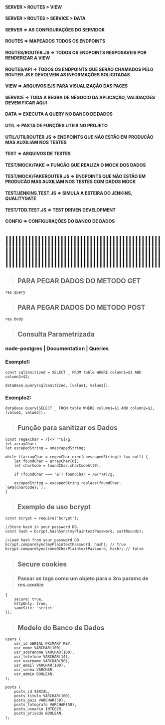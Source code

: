 #### SERVER > ROUTES > VIEW

#### SERVER > ROUTES > SERVICE > DATA

#### SERVER => AS CONFIGURAÇÕES DO SERVIDOR

#### ROUTES => MAPEADOS TODOS OS ENDPOINTS

#### ROUTES/ROUTER.JS => TODOS OS ENDPOINTS RESPOSAVEIS POR RENDERIZAR A VIEW

#### ROUTES/API => TODOS OS ENDPOINTS QUE SERÃO CHAMADOS PELO ROUTER.JS E DEVOLVEM AS INFORMAÇÕES SOLICITADAS

#### VIEW => ARQUIVOS EJS PARA VISUALIZAÇÃO DAS PAGES

#### SERVICE => TODA A REGRA DE NÉGOCIO DA APLICAÇÃO, VALIDAÇÕES DEVEM FICAR AQUI

#### DATA => EXECUTA A QUERY NO BANCO DE DADOS

#### UTIL => PASTA DE FUNÇÕES UTEIS NO PROJETO

#### UTIL/UTILROUTER.JS => ENDPOINTS QUE NÃO ESTÃO EM PRODUCÃO MAS AUXILIAM NOS TESTES

#### TEST => ARQUIVOS DE TESTES

#### TEST/MOCK/FAKE => FUNCÃO QUE REALIZA O MOCK DOS DADOS

#### TEST/MOCK/FAKEROUTER.JS => ENDPOINTS QUE NÃO ESTÃO EM PRODUCÃO MAS AUXILIAM NOS TESTES COM DADOS MOCK

#### TEST/JENKINS.TEST.JS => SIMULA A ESTEIRA DO JENKINS, QUALITYGATE

#### TEST/TDD.TEST.JS => TEST DRIVEN DEVELOPMENT

#### CONFIG => CONFIGURAÇÕES DO BANCO DE DADOS

#

# ||||||||||||||||||||||||||||||||||||||||||||||||||||||||||||||||||||||||||||||||||||||||||||||||||||||||||||||||||||||||||||||||||||||||||||||||

> ## PARA PEGAR DADOS DO METODO GET

`res.query`

> ## PARA PEGAR DADOS DO METODO POST

`res.body`

> ## Consulta Parametrizada

### node-postgres | Documentation | Queries

### **Exemplo1:**

    const sqlSanitized = SELECT _ FROM table WHERE column1=$1 AND column2=$2;

    dataBase.query(sqlSanitized, [value1, value2]);

### **Exemplo2:**

    dataBase.query(SELECT _ FROM table WHERE column1=$1 AND column2=$2, [value1, value2]);

> ## Função para **sanitizar** os Dados

    const regexChar = /[<>`'"&]/g;
    let arrayChar;
    let escapedString = unescapedString;

    while ((arrayChar = regexChar.exec(unescapedString)) !== null) {
        let foundChar = arrayChar[0];
        let charCode = foundChar.charCodeAt(0);

        if (foundChar === '&') foundChar = /&(?!#)/g;

        escapedString = escapedString.replace(foundChar, `&#${charCode};`);
    }

> ## Exemplo de uso bcrypt

    const bcrypt = require('bcrypt');

    //Store hash in your password DB.
    const hash = bcrypt.hashSync(myPlaintextPassword, saltRounds);

    //Load hash from your password DB.
    bcrypt.compareSync(myPlaintextPassword, hash); // true
    bcrypt.compareSync(someOtherPlaintextPassword, hash); // false

> ## Secure cookies

> ### Passar as tags como um objeto para o 3ro params de res.cookie

    {
        secure: true,
        httpOnly: true,
        sameSite: 'strict'
    });

> ## Modelo do Banco de Dados

    users (
        usr_id SERIAL PRIMARY KEY,
        usr_nome VARCHAR(100),
        usr_sobrenome VARCHAR(100),
        usr_telefone VARCHAR(14),
        usr_username VARCHAR(50),
        usr_email VARCHAR(100),
        usr_senha VARCHAR,
        usr_admin BOOLEAN,
    );

    posts (
        posts_id SERIAL,
        posts_titulo VARCHAR(100),
        posts_pais VARCHAR(50),
        posts_fotografo VARCHAR(50),
        posts_usuario INTEGER,
        posts_privado BOOLEAN,
    );
